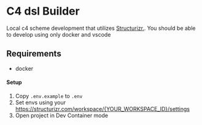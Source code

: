 # C4 dsl Builder

Local c4 scheme development that utilizes [Structurizr.](https://structurizr.com/).
You should be able to develop using only docker and vscode

## Requirements
- docker

#### Setup
1. Copy `.env.example` to `.env`
2. Set envs using your https://structurizr.com/workspace/{YOUR_WORKSPACE_ID}/settings
3. Open project in Dev Container mode